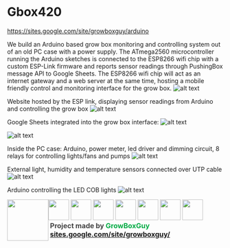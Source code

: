 # Gbox420
https://sites.google.com/site/growboxguy/arduino

We build an Arduino based grow box monitoring and controlling system out of an old PC case with a power supply. The ATmega2560 microcontroller running the Arduino sketches is connected to the ESP8266 wifi chip with a custom ESP-Link firmware and reports sensor readings through PushingBox message API to Google Sheets. The ESP8266 wifi chip will act as an internet gateway and a web server at the same time, hosting a mobile friendly control and monitoring interface for the grow box. 
![alt text](https://docs.google.com/drawings/d/saJcW0ASTVO8vFDMZu1nxyQ/image?w=896&h=417&rev=986&ac=1&parent=13WdrW3qaUhXpjld2XEMji3r6EkQRwYiImda7D3szmkA)

Website hosted by the ESP link, displaying sensor readings from Arduino and controlling the grow box
![alt text](https://lh6.googleusercontent.com/Q7CviRdc5dGbD8tyHI5lj1Z9tSE1Hl1tNV6eScdNlth4r2hYlj1uI-Kdv85KZcW4rLrM1pkxoVkLM3QKZe0QCQsP8f5jktpEer3btAU9ZXpUj2vGMS8KfEoqHiDXt28InjmjQrK3)

Google Sheets integrated into the grow box interface:
![alt text](https://lh3.googleusercontent.com/41GrczKaTNOsarf77zMgRfFIXO0N6_M5OUkGF6ExIX2rAOiUb2TsIqysGyW5Wgh4zuC2HWapsesOLbXWYjlrfgbsEbyCvl771q10y_Fa7Fm9chMcJQheiQtlYBmARe-N49YC4Ujh)

![alt text](https://lh3.googleusercontent.com/GYfuFEZYxv5bDz5c3xNUVWoYVUGvm7BrU0dTOZW3aT5HbDEg0XzhBQun3GnablQhYy24-9FeZQNwcu0NIn7_NnKEgtnC1NQ315UYyHmVLf3CL267afzK913bABHSn6Ym1bKlC4TW)

Inside the PC case: Arduino, power meter, led driver and dimming circuit, 8 relays for controlling lights/fans and pumps
![alt text](https://lh3.googleusercontent.com/BEJLnPGh5m7ayeMAGi42AZ67JkaiOU0_59zkJpUlvnXy1n1U1YEZpEUPduRhplLtXshTBAq42mLORqmNPgFvO-C8O9eElPmEN8FRaZPhtGOkoEtiiq6UptZxyeFbR2k3dKeF35cc)

External light, humidity and temperature sensors connected over UTP cable
![alt text](https://lh3.googleusercontent.com/RLd_GoQMXbY5050mcR9KNx0QPErBM82_zoO1bI0QXvM9aEZs-W4VhJLuANACFuNkh4AJ44UfSpaVPoQbqDHBF1N5JQQuiBkkZO3jxBrlkcyDmmMHLocpfxEQKFOYy52wV3c6QkXO)

Arduino controlling the LED COB lights
![alt text](https://lh3.googleusercontent.com/uFSBH5TT2EaEKr6cV1UqM_5PfG4ATpqilXDMEZxTxx3Qy18JCmlVoFfRVkALXTYOna-tuDUivfka7HD7I4TUDxPXBqD4W7aEM1B-DotJYhE2WEu-JrcyWCliqsgyKGTBHEB5h933)

<div><img width="96" height="96" src="https://sites.google.com/site/growboxguy/home/gbox420.png" style="display:inline;float:left" >
		<a href="https://www.patreon.com/growboxguy"><img width="48" height="48" src="https://sites.google.com/site/growboxguy/home/patreon.png" style="border:none;margin:0;padding:0px"></a>
		<a href="https://www.facebook.com/Gbox420-1495966037151416/"><img width="48" height="48" src="https://sites.google.com/site/growboxguy/home/if_facebook_1807546.png" style="border:none;margin:0;padding:0px"></a>
		<a href="https://github.com/growboxguy/Gbox420"><img width="48" height="48" src="https://sites.google.com/site/growboxguy/home/if_github.png" style="border:none;margin:0;padding:0px"></a>
		<a href="https://plus.google.com/106380858241253565250"><img width="48" height="48" src="https://sites.google.com/site/growboxguy/home/if_google__1807544.png" style="border:none;margin:0;padding:0px"></a>
		<a href="https://www.tumblr.com/blog/growboxguy"><img width="48" height="48" src="https://sites.google.com/site/growboxguy/home/if_tumblr_986957.png" style="border:none;margin:0;padding:0px"></a>
		<a href="https://twitter.com/growboxguy"><img width="48" height="48" src="https://sites.google.com/site/growboxguy/home/if_4_939755.png" style="border:none;margin:0;padding:0px"></a>
		<a href="mailto:GrowBoxGuy@gmail.com"><img width="48" height="48" src="https://sites.google.com/site/growboxguy/home/if_Android-Gmail_72149%20%281%29.png" style="border:none;margin:0;padding:0px"></a>
	</div>
	<div style="display:inline!important">
			<b style="font-size:16px">
			<font color="#444444">&nbsp;Project made by </font>
			<font color="#00ab44">GrowBoxGuy</font><br>		
			&nbsp;<a href="http://sites.google.com/site/growboxguy/">sites.google.com/site/growboxguy/</a>
			</b>
	</div>
